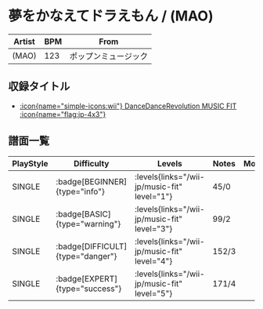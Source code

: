# 夢をかなえてドラえもん / (MAO)

|Artist|BPM|From|
|------|---|----|
|(MAO)|123|ポップンミュージック|

## 収録タイトル

- [:icon{name="simple-icons:wii"} DanceDanceRevolution MUSIC FIT :icon{name="flag:jp-4x3"}](/wii-jp/music-fit)

## 譜面一覧

|PlayStyle|Difficulty|Levels|Notes|Movie|
|---------|----------|------|-----|-----|
|SINGLE| :badge[BEGINNER]{type="info"}| :levels{links="/wii-jp/music-fit" level="1"}|45/0||
|SINGLE| :badge[BASIC]{type="warning"}| :levels{links="/wii-jp/music-fit" level="3"}|99/2||
|SINGLE| :badge[DIFFICULT]{type="danger"}| :levels{links="/wii-jp/music-fit" level="4"}|152/3||
|SINGLE| :badge[EXPERT]{type="success"}| :levels{links="/wii-jp/music-fit" level="5"}|171/4||
